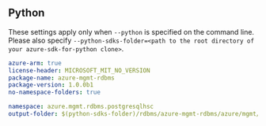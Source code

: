 ## Python

These settings apply only when `--python` is specified on the command line.
Please also specify `--python-sdks-folder=<path to the root directory of your azure-sdk-for-python clone>`.

``` yaml $(python)
azure-arm: true
license-header: MICROSOFT_MIT_NO_VERSION
package-name: azure-mgmt-rdbms
package-version: 1.0.0b1
no-namespace-folders: true
```

``` yaml $(python)
namespace: azure.mgmt.rdbms.postgresqlhsc
output-folder: $(python-sdks-folder)/rdbms/azure-mgmt-rdbms/azure/mgmt/rdbms/postgresqlhsc
```
